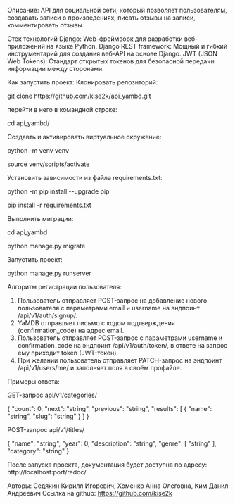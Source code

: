 Описание: 
API для социальной сети, который позволяет пользователям, создавать записи о произведениях, писать отзывы на записи,  комментировать отзывы.

Стек технологий
Django: Web-фреймворк для разработки веб-приложений на языке Python.
Django REST framework: Мощный и гибкий инструментарий для создания веб-API на основе Django.
JWT (JSON Web Tokens): Стандарт открытых токенов для безопасной передачи информации между сторонами.

Как запустить проект:
Клонировать репозиторий:

git clone https://github.com/kise2k/api_yambd.git

перейти в него в командной строке:

cd api_yambd/

Создавть и активировать виртуальное окружение:

python -m venv venv

source venv/scripts/activate

Установить зависимости из файла requirements.txt:

python -m pip install --upgrade pip

pip install -r requirements.txt

Выполнить миграции:

cd api_yambd

python manage.py migrate

Запустить проект:

python manage.py runserver

Алгоритм регистрации пользователя:
1) Пользователь отправляет POST-запрос на добавление нового пользователя с параметрами email и username на эндпоинт /api/v1/auth/signup/.
2) YaMDB отправляет письмо с кодом подтверждения (confirmation_code) на адрес email.
3) Пользователь отправляет POST-запрос с параметрами username и confirmation_code на эндпоинт /api/v1/auth/token/, в ответе на запрос ему приходит token (JWT-токен).
4) При желании пользователь отправляет PATCH-запрос на эндпоинт /api/v1/users/me/ и заполняет поля в своём профайле.

Примеры ответа:

GET-запрос
api/v1/categories/

{
  "count": 0,
  "next": "string",
  "previous": "string",
  "results": [
    {
      "name": "string",
      "slug": "string"
    }
  ]
}

POST-запрос
api/v1/titles/

{
  "name": "string",
  "year": 0,
  "description": "string",
  "genre": [
    "string"
  ],
  "category": "string"
}

После запуска проекта, документация будет доступна по адресу:
http://localhost:port/redoc/

Авторы: Седякин Кирилл Игоревич, Хоменко Анна Олеговна, Ким Данил Андреевич
Ссылка на github: https://github.com/kise2k
